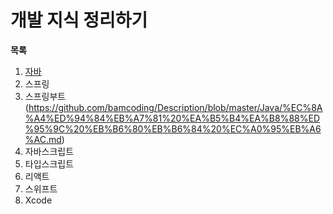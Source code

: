 # 개발 지식 정리하기

__목록__
1. [자바](https://github.com/bamcoding/Description/edit/master/자바)
2. 스프링
3. 스프링부트(https://github.com/bamcoding/Description/blob/master/Java/%EC%8A%A4%ED%94%84%EB%A7%81%20%EA%B5%B4%EA%B8%88%ED%95%9C%20%EB%B6%80%EB%B6%84%20%EC%A0%95%EB%A6%AC.md)
4. 자바스크립트
5. 타입스크립트
6. 리액트
7. 스위프트
8. Xcode
